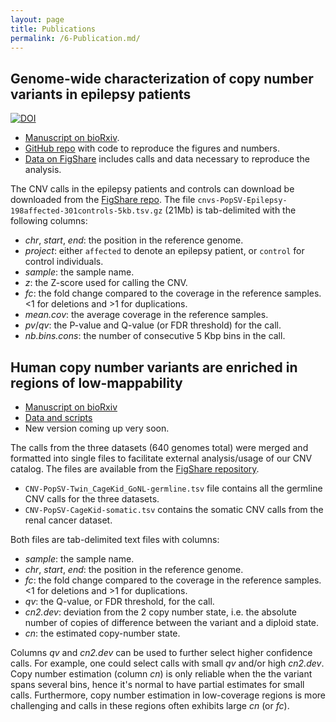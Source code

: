 ```yaml
---
layout: page
title: Publications
permalink: /6-Publication.md/
---
```


## Genome-wide characterization of copy number variants in epilepsy patients

[![DOI](https://zenodo.org/badge/DOI/10.5281/zenodo.1002893.svg)](https://doi.org/10.5281/zenodo.1002893)

+ [Manuscript on bioRxiv](https://www.biorxiv.org/content/early/2017/10/06/199224).
+ [GitHub repo](https://github.com/jmonlong/epipopsv) with code to reproduce the figures and numbers.
+ [Data on FigShare](https://figshare.com/s/20dfdedcc4718e465185) includes calls and data necessary to reproduce the analysis.

The CNV calls in the epilepsy patients and controls can download be downloaded from the [FigShare repo](https://figshare.com/s/20dfdedcc4718e465185). The file `cnvs-PopSV-Epilepsy-198affected-301controls-5kb.tsv.gz` (21Mb) is tab-delimited with the following columns:

+ *chr*, *start*, *end*: the position in the reference genome.
+ *project*: either `affected` to denote an epilepsy patient, or `control` for control individuals.
+ *sample*: the sample name.
+ *z*: the Z-score used for calling the CNV.
+ *fc*: the fold change compared to the coverage in the reference samples. <1 for deletions and >1 for duplications.
+ *mean.cov*: the average coverage in the reference samples. 
+ *pv*/*qv*: the P-value and Q-value (or FDR threshold) for the call.
+ *nb.bins.cons*: the number of consecutive 5 Kbp bins in the call.


## Human copy number variants are enriched in regions of low-mappability

+ [Manuscript on bioRxiv](http://www.biorxiv.org/content/early/2015/12/11/034165)
+ [Data and scripts](https://figshare.com/s/ba79730bb87a1322480d)
+ New version coming up very soon.

The calls from the three datasets (640 genomes total) were merged and formatted into single files to facilitate external analysis/usage of our CNV catalog. The files are available from the [FigShare repository](https://figshare.com/s/ba79730bb87a1322480d).

- `CNV-PopSV-Twin_CageKid_GoNL-germline.tsv` file contains all the germline CNV calls for the three datasets.
- `CNV-PopSV-CageKid-somatic.tsv` contains the somatic CNV calls from the renal cancer dataset.

Both files are tab-delimited text files with columns:

+ *sample*: the sample name.
+ *chr*, *start*, *end*: the position in the reference genome.
+ *fc*: the fold change compared to the coverage in the reference samples. <1 for deletions and >1 for duplications.
+ *qv*: the Q-value, or FDR threshold, for the call.
+ *cn2.dev*: deviation from the 2 copy number state, i.e. the absolute number of copies of difference between the variant and a diploid state.
+ *cn*: the estimated copy-number state.

Columns *qv* and *cn2.dev* can be used to further select higher confidence calls. For example, one could select calls with small *qv* and/or high *cn2.dev*. Copy number estimation (column *cn*) is only reliable when the the variant spans several bins, hence it's normal to have partial estimates for small calls. Furthermore, copy number estimation in low-coverage regions is more challenging and calls in these regions often exhibits large *cn* (or *fc*).


